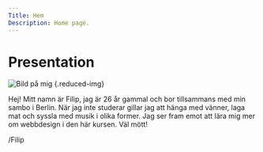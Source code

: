 ```yaml
---
Title: Hem
Description: Home page.
---
```


Presentation
==========================

![Bild på mig](%assets_url%/img/filip.jpg) {.reduced-img}

Hej! Mitt namn är Filip, jag är 26 år gammal och bor tillsammans med min sambo i Berlin. När jag inte studerar gillar jag att hänga med vänner, laga mat och syssla med musik i olika former. Jag ser fram emot att lära mig mer om webbdesign i den här kursen. Väl mött!

/Filip
